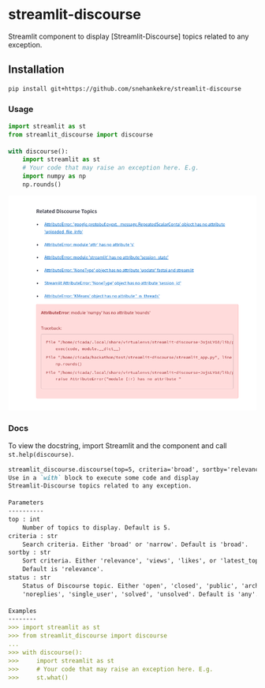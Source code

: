 # streamlit-discourse
Streamlit component to display [Streamlit-Discourse] topics related to any exception.

## Installation

```bash
pip install git+https://github.com/snehankekre/streamlit-discourse
```

### Usage

```python
import streamlit as st
from streamlit_discourse import discourse

with discourse():
    import streamlit as st
    # Your code that may raise an exception here. E.g.
    import numpy as np
    np.rounds()
```
![Example](example.png)

### Docs

To view the docstring, import Streamlit and the component and call `st.help(discourse)`.

```markdown
streamlit_discourse.discourse(top=5, criteria='broad', sortby='relevance', status='any')
Use in a `with` block to execute some code and display 
Streamlit-Discourse topics related to any exception.

Parameters
----------
top : int
    Number of topics to display. Default is 5.
criteria : str
    Search criteria. Either 'broad' or 'narrow'. Default is 'broad'.
sortby : str
    Sort criteria. Either 'relevance', 'views', 'likes', or 'latest_topic'.
    Default is 'relevance'.
status : str
    Status of Discourse topic. Either 'open', 'closed', 'public', 'archived',
    'noreplies', 'single_user', 'solved', 'unsolved'. Default is 'any'.

Examples
--------
>>> import streamlit as st
>>> from streamlit_discourse import discourse
...
>>> with discourse():
>>>     import streamlit as st
>>>     # Your code that may raise an exception here. E.g.
>>>     st.what()

```
